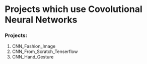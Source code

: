 # Projects which use Covolutional Neural Networks

### Projects:

1) CNN_Fashion_Image
2) CNN_From_Scratch_Tenserflow
3) CNN_Hand_Gesture
